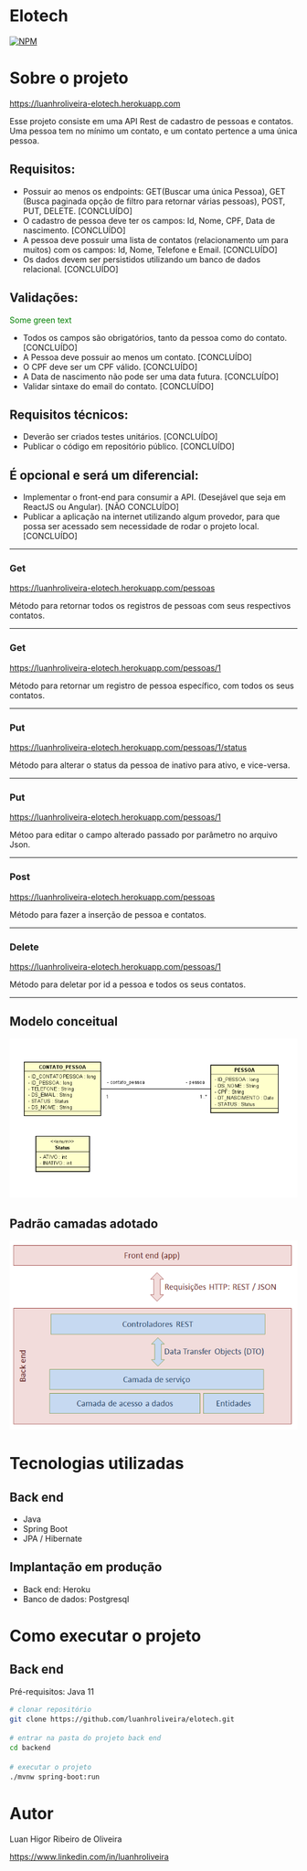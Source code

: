 # Elotech
[![NPM](https://img.shields.io/npm/l/react)](https://github.com/luanhroliveira/elotech/blob/main/LICENSE) 

# Sobre o projeto

https://luanhroliveira-elotech.herokuapp.com

Esse projeto consiste em uma API Rest de cadastro de pessoas e contatos.
Uma pessoa tem no mínimo um contato, e um contato pertence a uma única pessoa.

## Requisitos:

- Possuir ao menos os endpoints: GET(Buscar uma única Pessoa), GET (Busca paginada opção de filtro para retornar várias pessoas), POST, PUT, DELETE. [CONCLUÍDO]
- O cadastro de pessoa deve ter os campos: Id, Nome, CPF, Data de nascimento. [CONCLUÍDO]
- A pessoa deve possuir uma lista de contatos (relacionamento um para muitos) com os campos: Id, Nome, Telefone e Email. [CONCLUÍDO]
- Os dados devem ser persistidos utilizando um banco de dados relacional. [CONCLUÍDO]

## Validações:
<font color="green"> Some green text </font>
- Todos os campos são obrigatórios, tanto da pessoa como do contato. [CONCLUÍDO]
- A Pessoa deve possuir ao menos um contato. [CONCLUÍDO]
- O CPF deve ser um CPF válido. [CONCLUÍDO]
- A Data de nascimento não pode ser uma data futura. [CONCLUÍDO]
- Validar sintaxe do email do contato. [CONCLUÍDO]

## Requisitos técnicos:

- Deverão ser criados testes unitários. [CONCLUÍDO]
- Publicar o código em repositório público. [CONCLUÍDO]

## É opcional e será um diferencial:

- Implementar o front-end para consumir a API.
    (Desejável que seja em ReactJS ou Angular). [NÃO CONCLUÍDO]
- Publicar a aplicação na internet utilizando algum provedor, para que possa ser acessado sem necessidade de rodar o projeto local. [CONCLUÍDO]

----------------------------------------------------------------------
### Get
https://luanhroliveira-elotech.herokuapp.com/pessoas

Método para retornar todos os registros de pessoas com seus respectivos contatos.

----------------------------------------------------------------------
### Get
https://luanhroliveira-elotech.herokuapp.com/pessoas/1

Método para retornar um registro de pessoa específico, com todos os seus contatos.

----------------------------------------------------------------------
### Put
https://luanhroliveira-elotech.herokuapp.com/pessoas/1/status

Método para alterar o status da pessoa de inativo para ativo, e vice-versa.

----------------------------------------------------------------------
### Put
https://luanhroliveira-elotech.herokuapp.com/pessoas/1

Métoo para editar o campo alterado passado por parâmetro no arquivo Json.

----------------------------------------------------------------------
### Post
https://luanhroliveira-elotech.herokuapp.com/pessoas

Método para fazer a inserção de pessoa e contatos.

----------------------------------------------------------------------

### Delete
https://luanhroliveira-elotech.herokuapp.com/pessoas/1

Método para deletar por id a pessoa e todos os seus contatos.

----------------------------------------------------------------------


## Modelo conceitual
![Modelo Conceitual](https://github.com/luanhroliveira/assets/blob/main/modelo-conceitual.png "Modelo conceitual")


## Padrão camadas adotado

![Image](https://github.com/luanhroliveira/assets/blob/main/camadas.png "Padrão camadas")

# Tecnologias utilizadas
## Back end
- Java
- Spring Boot
- JPA / Hibernate

## Implantação em produção
- Back end: Heroku
- Banco de dados: Postgresql

# Como executar o projeto

## Back end
Pré-requisitos: Java 11

```bash
# clonar repositório
git clone https://github.com/luanhroliveira/elotech.git

# entrar na pasta do projeto back end
cd backend

# executar o projeto
./mvnw spring-boot:run
```

# Autor

Luan Higor Ribeiro de Oliveira

https://www.linkedin.com/in/luanhroliveira
